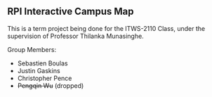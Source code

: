 ## RPI Interactive Campus Map ## 

This is a term project being done for the ITWS-2110 Class, under the supervision of Professor Thilanka Munasinghe.

Group Members:
* Sebastien Boulas
* Justin Gaskins
* Christopher Pence
* ~~Pengqin Wu~~ (dropped)
